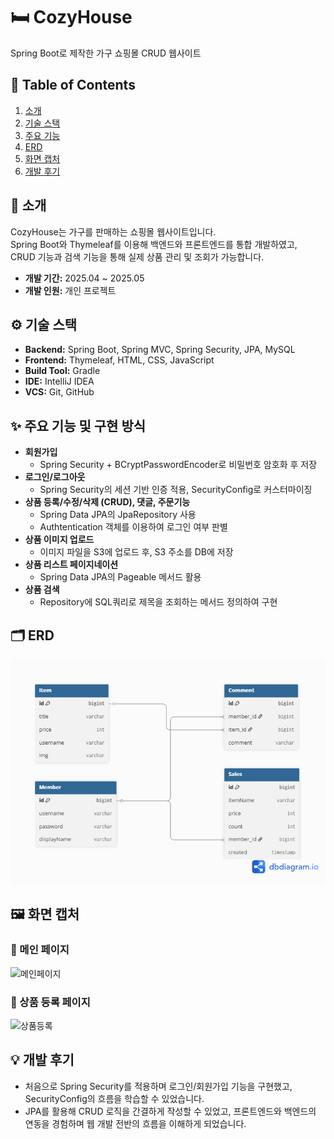 # 🛏️ CozyHouse

Spring Boot로 제작한 가구 쇼핑몰 CRUD 웹사이트

## 📑 Table of Contents

1. [소개](#소개)
2. [기술 스택](#기술-스택)
3. [주요 기능](#주요-기능)
4. [ERD](#ERD)
5. [화면 캡처](#화면-캡처)
6. [개발 후기](#개발-후기)

## 📝 소개

CozyHouse는 가구를 판매하는 쇼핑몰 웹사이트입니다.  
Spring Boot와 Thymeleaf를 이용해 백엔드와 프론트엔드를 통합 개발하였고,  
CRUD 기능과 검색 기능을 통해 실제 상품 관리 및 조회가 가능합니다.

- **개발 기간:** 2025.04 ~ 2025.05
- **개발 인원:** 개인 프로젝트

## ⚙️ 기술 스택

- **Backend:** Spring Boot, Spring MVC, Spring Security, JPA, MySQL
- **Frontend:** Thymeleaf, HTML, CSS, JavaScript
- **Build Tool:** Gradle
- **IDE:** IntelliJ IDEA
- **VCS:** Git, GitHub

## ✨ 주요 기능 및 구현 방식

- **회원가입**
  - Spring Security + BCryptPasswordEncoder로 비밀번호 암호화 후 저장
- **로그인/로그아웃**
  - Spring Security의 세션 기반 인증 적용, SecurityConfig로 커스터마이징
- **상품 등록/수정/삭제 (CRUD), 댓글, 주문기능**
  - Spring Data JPA의 JpaRepository 사용
  - Authtentication 객체를 이용하여 로그인 여부 판별
- **상품 이미지 업로드**
  - 이미지 파일을 S3에 업로드 후, S3 주소를 DB에 저장
- **상품 리스트 페이지네이션**
  - Spring Data JPA의 Pageable 메서드 활용
- **상품 검색**
  - Repository에 SQL쿼리로 제목을 조회하는 메서드 정의하여 구현


## 🗂 ERD

![ERD](images/erd.png)

## 🖼️ 화면 캡처

### 🔷 메인 페이지

![메인페이지](images/main.png)

### 🔷 상품 등록 페이지

![상품등록](images/add.png)

## 💡 개발 후기

- 처음으로 Spring Security를 적용하며 로그인/회원가입 기능을 구현했고, SecurityConfig의 흐름을 학습할 수 있었습니다.
- JPA를 활용해 CRUD 로직을 간결하게 작성할 수 있었고, 프론트엔드와 백엔드의 연동을 경험하며 웹 개발 전반의 흐름을 이해하게 되었습니다.
